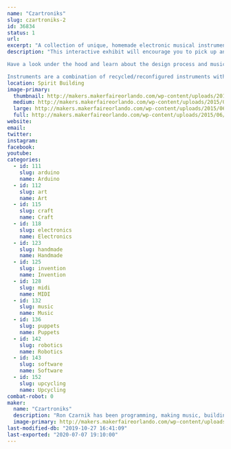 ```yaml
---
name: "Czartroniks"
slug: czartroniks-2
id: 36834
status: 1
url: 
excerpt: "A collection of unique, homemade electronic musical instruments and interactions. "
description: "This interactive exhibit will encourage you to pick up and play one of a kind electronic musical instruments.  A wide range of synthesized and MIDI instruments will be available, including drums, guitars, bass pedals, keytars, and other hybrids.  Most are designed for musical novices to easily enjoy.

Have a look under the hood and learn about the design process and music theory as it applies to producing MIDI and synthesized sound.  Or simply listen to some live performances and demonstrations.  

Instruments are a combination of recycled/reconfigured instruments with upgraded control schemes and functionality.  Some are built from non-existence!  They are also decorated with collage and recycled art techniques or animatronics to create visual and mechanical interest.  All use Arduino microcontrollers to synthesize their own sounds or trigger MIDI notes or samples from WAV Trigger boards."
location: Spirit Building
image-primary:
  thumbnail: http://makers.makerfaireorlando.com/wp-content/uploads/2015/06/1393593_505870692883404_1923661428573731361_n-150x150.jpg
  medium: http://makers.makerfaireorlando.com/wp-content/uploads/2015/06/1393593_505870692883404_1923661428573731361_n-225x300.jpg
  large: http://makers.makerfaireorlando.com/wp-content/uploads/2015/06/1393593_505870692883404_1923661428573731361_n.jpg
  full: http://makers.makerfaireorlando.com/wp-content/uploads/2015/06/1393593_505870692883404_1923661428573731361_n.jpg
website: 
email: 
twitter: 
instagram: 
facebook: 
youtube: 
categories:
  - id: 111
    slug: arduino
    name: Arduino
  - id: 112
    slug: art
    name: Art
  - id: 115
    slug: craft
    name: Craft
  - id: 118
    slug: electronics
    name: Electronics
  - id: 123
    slug: handmade
    name: Handmade
  - id: 125
    slug: invention
    name: Invention
  - id: 128
    slug: midi
    name: MIDI
  - id: 132
    slug: music
    name: Music
  - id: 136
    slug: puppets
    name: Puppets
  - id: 142
    slug: robotics
    name: Robotics
  - id: 143
    slug: software
    name: Software
  - id: 152
    slug: upcycling
    name: Upcycling
combat-robot: 0
maker:
  name: "Czartroniks"
  description: "Ron Czarnik has been programming, making music, building things and taking them apart for most of his life.  He discovered Arduino microcontrollers at Maker Faire a few years back and since that time he has produced an evolving multitude of unique electronic musical instruments.  His work, twice featured on Instructables.com, incorporates many disciplines including decoupage/collage, recycled art, painting, electronics, woodworking, animatronics, music theory, sound synthesis and interface design.  "
  image-primary: http://makers.makerfaireorlando.com/wp-content/uploads/2015/06/10624680_509397042530769_4044820606179378939_n.jpg
last-modified-db: "2019-10-27 16:41:09"
last-exported: "2020-07-07 19:10:00"
---
```

